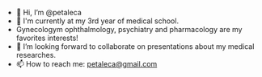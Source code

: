 - 👋 Hi, I’m @petaleca 
- 🥰 I'm currently at my 3rd year of medical school.
- Gynecologym ophthalmology, psychiatry and pharmacology are my favorites interests!
- 💞️ I’m looking forward to collaborate on presentations about my medical researches.
- 📫 How to reach me: petaleca@gmail.com

<!---
petaleca/petaleca is a ✨ special ✨ repository because its `README.md` (this file) appears on your GitHub profile.
You can click the Preview link to take a look at your changes.
--->
